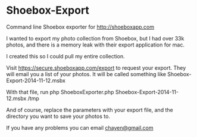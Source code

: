 Shoebox-Export
==============

Command line Shoebox exporter for http://shoeboxapp.com


I wanted to export my photo collection from Shoebox, but I had over 33k photos, and there is a memory leak with their export application for mac.

I created this so I could pull my entire collection.

Visit https://secure.shoeboxapp.com/export to request your export.
They will email you a list of your photos. It will be called something like Shoebox-Export-2014-11-12.msbx

With that file, run php ShoeboxExporter.php Shoebox-Export-2014-11-12.msbx /tmp

And of course, replace the parameters with your export file, and the directory you want to save your photos to.

If you have any problems you can email chayen@gmail.com
